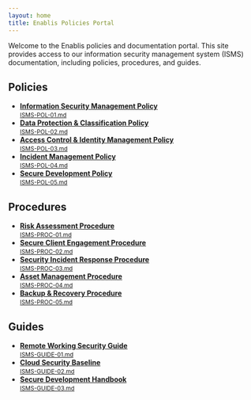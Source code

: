 ```yaml
---
layout: home
title: Enablis Policies Portal
---
```


<div class="home-sections">

Welcome to the Enablis policies and documentation portal. This site provides access to our information security management system (ISMS) documentation, including policies, procedures, and guides.


<h2>Policies</h2>

<ul>
  <li><a href="{{ '/policies/isms-pol-01/' | relative_url }}"><strong>Information Security Management Policy</strong><br><small>ISMS-POL-01.md</small></a></li>
  <li><a href="{{ '/policies/isms-pol-02/' | relative_url }}"><strong>Data Protection & Classification Policy</strong><br><small>ISMS-POL-02.md</small></a></li>
  <li><a href="{{ '/policies/isms-pol-03/' | relative_url }}"><strong>Access Control & Identity Management Policy</strong><br><small>ISMS-POL-03.md</small></a></li>
  <li><a href="{{ '/policies/isms-pol-04/' | relative_url }}"><strong>Incident Management Policy</strong><br><small>ISMS-POL-04.md</small></a></li>
  <li><a href="{{ '/policies/isms-pol-05/' | relative_url }}"><strong>Secure Development Policy</strong><br><small>ISMS-POL-05.md</small></a></li>
</ul>

<h2>Procedures</h2>

<ul>
  <li><a href="{{ '/procedures/isms-proc-01/' | relative_url }}"><strong>Risk Assessment Procedure</strong><br><small>ISMS-PROC-01.md</small></a></li>
  <li><a href="{{ '/procedures/isms-proc-02/' | relative_url }}"><strong>Secure Client Engagement Procedure</strong><br><small>ISMS-PROC-02.md</small></a></li>
  <li><a href="{{ '/procedures/isms-proc-03/' | relative_url }}"><strong>Security Incident Response Procedure</strong><br><small>ISMS-PROC-03.md</small></a></li>
  <li><a href="{{ '/procedures/isms-proc-04/' | relative_url }}"><strong>Asset Management Procedure</strong><br><small>ISMS-PROC-04.md</small></a></li>
  <li><a href="{{ '/procedures/isms-proc-05/' | relative_url }}"><strong>Backup & Recovery Procedure</strong><br><small>ISMS-PROC-05.md</small></a></li>
</ul>

<h2>Guides</h2>

<ul>
  <li><a href="{{ '/guides/isms-guide-01/' | relative_url }}"><strong>Remote Working Security Guide</strong><br><small>ISMS-GUIDE-01.md</small></a></li>
  <li><a href="{{ '/guides/isms-guide-02/' | relative_url }}"><strong>Cloud Security Baseline</strong><br><small>ISMS-GUIDE-02.md</small></a></li>
  <li><a href="{{ '/guides/isms-guide-03/' | relative_url }}"><strong>Secure Development Handbook</strong><br><small>ISMS-GUIDE-03.md</small></a></li>
</ul>

</div> 